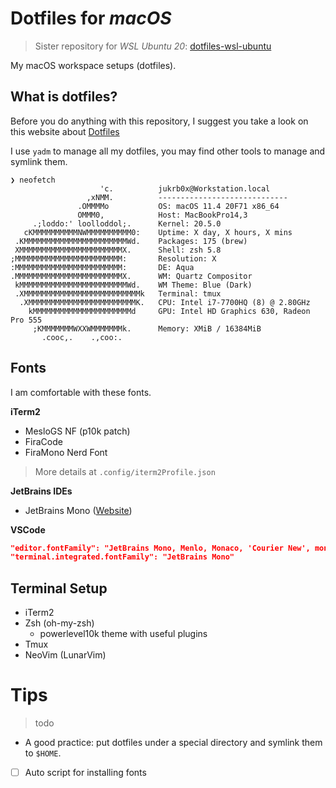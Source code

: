 # Dotfiles for *macOS*

> Sister repository for *WSL Ubuntu 20*: [dotfiles-wsl-ubuntu](https://github.com/jukrb0x/dotfiles-wsl-ubuntu)

My macOS workspace setups (dotfiles).

## What is dotfiles?

Before you do anything with this repository, I suggest you take a look on this website about [Dotfiles](https://dotfiles.github.io/)

I use `yadm` to manage all my dotfiles, you may find other tools to manage and symlink them.

```
❯ neofetch
                    'c.          jukrb0x@Workstation.local
                 ,xNMM.          -----------------------------
               .OMMMMo           OS: macOS 11.4 20F71 x86_64
               OMMM0,            Host: MacBookPro14,3
     .;loddo:' loolloddol;.      Kernel: 20.5.0
   cKMMMMMMMMMMNWMMMMMMMMMM0:    Uptime: X day, X hours, X mins
 .KMMMMMMMMMMMMMMMMMMMMMMMWd.    Packages: 175 (brew)
 XMMMMMMMMMMMMMMMMMMMMMMMX.      Shell: zsh 5.8
;MMMMMMMMMMMMMMMMMMMMMMMM:       Resolution: X
:MMMMMMMMMMMMMMMMMMMMMMMM:       DE: Aqua
.MMMMMMMMMMMMMMMMMMMMMMMMX.      WM: Quartz Compositor
 kMMMMMMMMMMMMMMMMMMMMMMMMWd.    WM Theme: Blue (Dark)
 .XMMMMMMMMMMMMMMMMMMMMMMMMMMk   Terminal: tmux
  .XMMMMMMMMMMMMMMMMMMMMMMMMK.   CPU: Intel i7-7700HQ (8) @ 2.80GHz
    kMMMMMMMMMMMMMMMMMMMMMMd     GPU: Intel HD Graphics 630, Radeon Pro 555
     ;KMMMMMMMWXXWMMMMMMMk.      Memory: XMiB / 16384MiB
       .cooc,.    .,coo:.

```

## Fonts
I am comfortable with these fonts.

**iTerm2**
- MesloGS NF (p10k patch)
- FiraCode 
- FiraMono Nerd Font

> More details at `.config/iterm2Profile.json`

**JetBrains IDEs**
- JetBrains Mono ([Website](https://www.jetbrains.com/lp/mono/))

**VSCode**
```json
"editor.fontFamily": "JetBrains Mono, Menlo, Monaco, 'Courier New', monospace"
"terminal.integrated.fontFamily": "JetBrains Mono"
```

## Terminal Setup
- iTerm2
- Zsh (oh-my-zsh)
    - powerlevel10k theme with useful plugins
- Tmux
- NeoVim (LunarVim)


# Tips
> todo
- A good practice: put dotfiles under a special directory and symlink them to `$HOME`.
- [ ] Auto script for installing fonts

